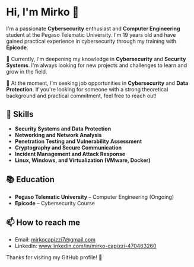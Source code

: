 
# Hi, I'm Mirko 👋

I'm a passionate **Cybersecurity** enthusiast and **Computer Engineering** student at the Pegaso Telematic University. I'm 19 years old and have gained practical experience in cybersecurity through my training with **Epicode**.

🌱 Currently, I'm deepening my knowledge in **Cybersecurity** and **Security Systems**. I'm always looking for new projects and challenges to learn and grow in the field.

🎯 At the moment, I’m seeking job opportunities in **Cybersecurity** and **Data Protection**. If you're looking for someone with a strong theoretical background and practical commitment, feel free to reach out!

## 🔧 Skills

- **Security Systems and Data Protection**
- **Networking and Network Analysis**
- **Penetration Testing and Vulnerability Assessment**
- **Cryptography and Secure Communication**
- **Incident Management and Attack Response**
- **Linux, Windows, and Virtualization (VMware, Docker)**

## 📚 Education

- **Pegaso Telematic University** – Computer Engineering (Ongoing)
- **Epicode** – Cybersecurity Course

## 📫 How to reach me

- Email: mirkocapizzi7@gmail.com
- LinkedIn: www.linkedin.com/in/mirko-capizzi-470463260


Thanks for visiting my GitHub profile! 🙌


